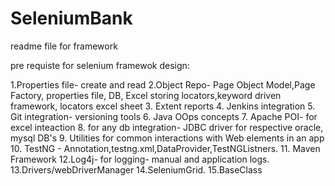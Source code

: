 # SeleniumBank

readme file for framework

pre requiste for selenium framewok design:

1.Properties file- create and read
2.Object Repo- Page Object Model,Page Factory, properties file, DB, Excel storing locators,keyword driven framework, locators excel sheet 
3. Extent reports
4. Jenkins integration
5. Git integration- versioning tools
6. Java OOps concepts
7. Apache POI- for  excel inteaction
8. for any db integration- JDBC driver for respective oracle, mysql DB's
9. Utilities  for common interactions with Web elements in an app
10. TestNG - Annotation,testng.xml,DataProvider,TestNGListners.
11. Maven Framework
12.Log4j- for logging- manual and application logs.
13.Drivers/webDriverManager
14.SeleniumGrid.
15.BaseClass
 
 
